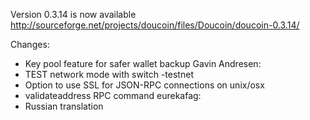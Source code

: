 Version 0.3.14 is now available
http://sourceforge.net/projects/doucoin/files/Doucoin/doucoin-0.3.14/

Changes:
* Key pool feature for safer wallet backup
Gavin Andresen:
* TEST network mode with switch -testnet
* Option to use SSL for JSON-RPC connections on unix/osx
* validateaddress RPC command
eurekafag:
* Russian translation
